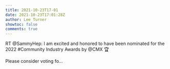 ```yaml
---
title: 2021-10-23T17-01
date: 2021-10-23T17:01:28Z
author: Lee Turner
showtoc: false
comments: true
---
```


RT @SammyHep: I am excited and honored to have been nominated for the 2022 #Community Industry Awards by @CMX 🏆 

Please consider voting fo…

